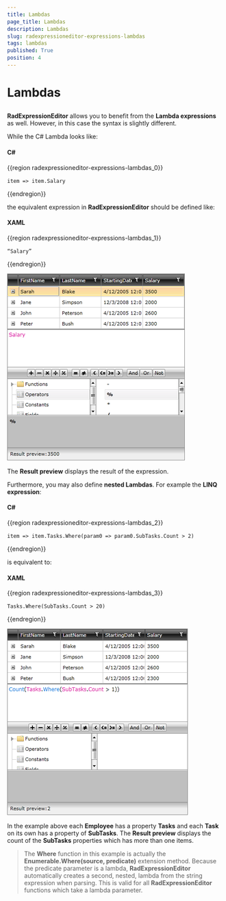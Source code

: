 ```yaml
---
title: Lambdas
page_title: Lambdas
description: Lambdas
slug: radexpressioneditor-expressions-lambdas
tags: lambdas
published: True
position: 4
---
```


# Lambdas



## 

__RadExpressionEditor__ allows you to benefit from the __Lambda expressions__ as well. However, in this case the syntax is slightly different.  

While the C# Lambda looks like:

#### __C#__

{{region radexpressioneditor-expressions-lambdas_0}}

	item => item.Salary
{{endregion}}



the equivalent expression in __RadExpressionEditor__ should be defined like:

#### __XAML__

{{region radexpressioneditor-expressions-lambdas_1}}

	“Salary”
{{endregion}}


![](images/RadExpressionEditor_Lambda.png)



The __Result preview__ displays the result of the expression.

Furthermore, you may also define __nested Lambdas__. For example the __LINQ expression__:

#### __C#__

{{region radexpressioneditor-expressions-lambdas_2}}

	item => item.Tasks.Where(param0 => param0.SubTasks.Count > 2)
{{endregion}}


is equivalent to:

#### __XAML__

{{region radexpressioneditor-expressions-lambdas_3}}

	Tasks.Where(SubTasks.Count > 20)
{{endregion}}


![](images/RadExpressionEditor_NestedLambda.png)



In the example above each __Employee__ has a property __Tasks__ and each __Task__ on its own has a property of __SubTasks__. The __Result preview__ displays the count of the __SubTasks__ properties which has more than one items.

>The __Where__ function in this example is actually the __Enumerable.Where(source, predicate)__ extension method. Because the predicate parameter is a lambda, __RadExpressionEditor__ automatically creates a second, nested, lambda from the string expression when parsing. This is valid for all __RadExpressionEditor__ functions which take a lambda parameter.


